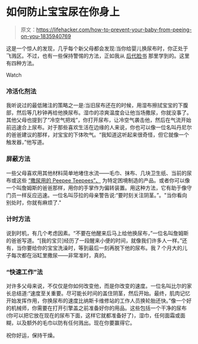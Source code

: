 # 如何防止宝宝尿在你身上

> 原文：<https://lifehacker.com/how-to-prevent-your-baby-from-peeing-on-you-1835940769>

这是一个惊人的发现，几乎每个新父母都会发现:当你给婴儿换尿布时，你正处于飞溅区。不过，也有一些保持警惕的方法，正如我从 [后代脸书](https://www.facebook.com/groups/2018785615043946/) 那里学到的。这里有四种方法。

Watch

### 冷活化剂法

我听说过的最低赌注的策略之一是:当旧尿布还在的时候，用湿布擦拭宝宝的下腹部，然后等几秒钟再给他换尿布。湿巾的凉爽温度会让他当场撒尿，你就没事了。其他父母也提到了“冷空气把戏”，你打开尿布，让冷空气袭击他，然后在气流开始前迅速合上尿布。对于那些喜欢生活在边缘的人来说，你也可以像一位名叫丹尼尔的爸爸建议的那样，对宝宝的下体吹气。“我知道这听起来很奇怪，但它就像一个触发器，”他写道。

### 屏蔽方法

一些父母喜欢用其他材料简单地堵住水流——毛巾、抹布、几块卫生纸、当前的尿布或这些 [“撒尿用的 Peepee Teepees”、](https://www.amazon.com/Peepee-Teepee-Sprinkling-WeeWee-Cellophane/dp/B000NM3DFY/ref=lp_9420034011_1_1_a_it?asc_campaign=InlineText&asc_refurl=https://lifehacker.com/how-to-prevent-your-baby-from-peeing-on-you-1835940769&asc_source=&ie=UTF8&qid=1561728650&sr=8-1&srs=9420034011&tag=kinjalifehackerlink-20) 为特定困境制造的产品。或者你可以像一个叫詹姆斯的爸爸那样，用你的手掌作为偏转装置。用这种方法，它有助于像守门员一样反应迅速。一位名叫莎拉的母亲警告说:“要时刻关注阴茎。”。"当你看向别处时，你就有麻烦了."

### **计时方法**

说到时机，有几个考虑因素。“不要在他醒来后马上给他换尿布，”一位名叫詹姆斯的爸爸写道。“[我的宝贝]经历了一段醒来小便的时间，就像我们许多人一样。”还有，当你要给你的宝宝洗澡时，等到最后一刻再脱下他的尿布。我 7 个月大的儿子每次都在浴缸里撒尿——非常准时，真的。

### **“快速工作”法**

对许多父母来说，不仅仅是你如何改变他，而是你改变的速度。一位名叫比尔的家长总结道:“速度至关重要。尽可能长时间的盖住阴茎，然后开始。最终，肌肉记忆开始发挥作用，你换尿布的速度比纳斯卡维修站的工作人员换轮胎还快。”像一个好的机械师，你需要在打开引擎盖之前准备好你的用品。这些包括一个干净的尿布(你可以把它放在现在的尿布下面，这样它就都准备好了)，湿巾，任何面霜或面糊，以及额外的毛巾以防有任何溅出。现在你要赢得它。

祝你好运，保持干燥。